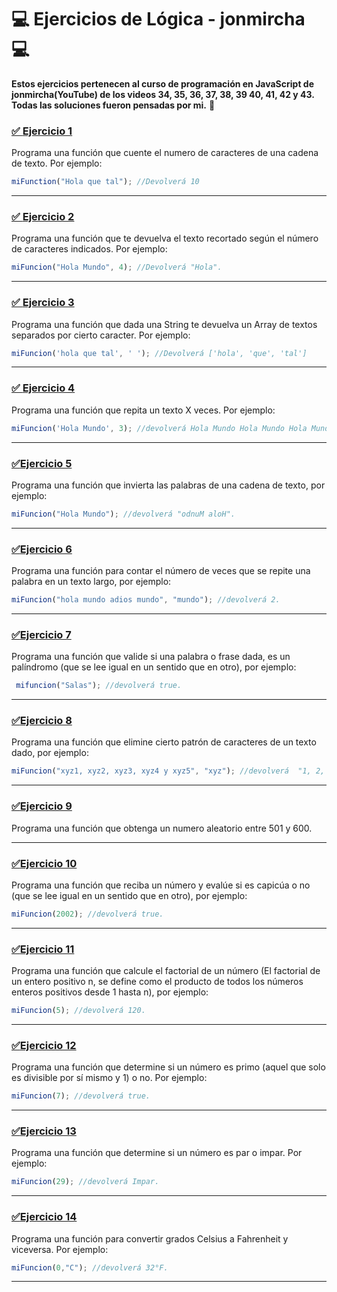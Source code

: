 # 💻 Ejercicios de Lógica - jonmircha 💻

**Estos ejercicios pertenecen al curso de programación en JavaScript de jonmircha(YouTube) de los videos 34, 35, 36, 37, 38, 39 40, 41, 42 y 43. Todas las soluciones fueron pensadas por mi.** 🤗

### [✅ **Ejercicio 1**](https://github.com/MeryTQ/Ejercicios-de-Jonmircha/blob/main/js/ejercicio1.js) 
Programa una función que cuente el numero de caracteres de una cadena de texto.
Por ejemplo:
``` javascript
miFunction("Hola que tal"); //Devolverá 10 
```
---

### [✅ **Ejercicio 2**](https://github.com/MeryTQ/Ejercicios-de-Jonmircha/blob/main/js/ejercicio2.js)
Programa una función que te devuelva el texto recortado según el número de caracteres indicados.
Por ejemplo:
``` javascript
miFuncion("Hola Mundo", 4); //Devolverá "Hola".
```
---

### [✅ **Ejercicio 3**](https://github.com/MeryTQ/Ejercicios-de-Jonmircha/blob/main/js/ejercicio3.js)
Programa una función que dada una String te devuelva un Array de textos separados por cierto caracter.
Por ejemplo: 
```javascript
miFuncion('hola que tal', ' '); //Devolverá ['hola', 'que', 'tal']
```
---

### [✅ **Ejercicio 4**](https://github.com/MeryTQ/Ejercicios-de-Jonmircha/blob/main/js/ejercicio4.js)
Programa una función que repita un texto X veces.
Por ejemplo:
```javascript
miFuncion('Hola Mundo', 3); //devolverá Hola Mundo Hola Mundo Hola Mundo.
```
---
### [✅**Ejercicio 5**](https://github.com/MeryTQ/Ejercicios-de-Jonmircha/blob/main/js/ejercicio5.js)
Programa una función que invierta las palabras de una cadena de texto, por ejemplo:
```javascript
miFuncion("Hola Mundo"); //devolverá "odnuM aloH".
```
---

### [✅**Ejercicio 6**](https://github.com/MeryTQ/Ejercicios-de-Jonmircha/blob/main/js/ejercicio6.js)
Programa una función para contar el número de veces que se repite una palabra en un texto largo, por ejemplo: 
```javascript
miFuncion("hola mundo adios mundo", "mundo"); //devolverá 2.
```
---

### [✅**Ejercicio 7**](https://github.com/MeryTQ/Ejercicios-de-Jonmircha/blob/main/js/ejercicio7.js)
Programa una función que valide si una palabra o frase dada, es un palíndromo (que se lee igual en un sentido que en otro), por ejemplo:
```javascript
 mifuncion("Salas"); //devolverá true.
```
---

### [✅**Ejercicio 8**](https://github.com/MeryTQ/Ejercicios-de-Jonmircha/blob/main/js/ejercicio8.js)
Programa una función que elimine cierto patrón de caracteres de un texto dado, por ejemplo: 
```javascript
miFuncion("xyz1, xyz2, xyz3, xyz4 y xyz5", "xyz"); //devolverá  "1, 2, 3, 4 y 5.
```
---

### [✅**Ejercicio 9**](https://github.com/MeryTQ/Ejercicios-de-Jonmircha/blob/main/js/ejercicio9.js)
Programa una función que obtenga un numero aleatorio entre 501 y 600.

---

### [✅**Ejercicio 10**](https://github.com/MeryTQ/Ejercicios-de-Jonmircha/blob/main/js/ejercicio10.js)
Programa una función que reciba un número y evalúe si es capicúa o no (que se lee igual en un sentido que en otro), por ejemplo: 
```javascript
miFuncion(2002); //devolverá true.
```
---

### [✅**Ejercicio 11**](https://github.com/MeryTQ/Ejercicios-de-Jonmircha/blob/main/js/ejercicio11.js)
Programa una función que calcule el factorial de un número (El factorial de un entero positivo n, se define como el producto de todos los números enteros positivos desde 1 hasta n), por ejemplo: 
```javascript
miFuncion(5); //devolverá 120.
```
---
### [✅**Ejercicio 12**](https://github.com/MeryTQ/Ejercicios-de-Jonmircha/blob/main/js/ejercicio12.js)
Programa una función que determine si un número es primo (aquel que solo es divisible por sí mismo y 1) o no. Por ejemplo: 
```javascript
miFuncion(7); //devolverá true.
```
---

### [✅**Ejercicio 13**](https://github.com/MeryTQ/Ejercicios-de-Jonmircha/blob/main/js/ejercicio13.js)
Programa una función que determine si un número es par o impar. Por ejemplo: 
```javascript
miFuncion(29); //devolverá Impar.
```
---

### [✅**Ejercicio 14**](https://github.com/MeryTQ/Ejercicios-de-Jonmircha/blob/main/js/ejercicio14.js)
Programa una función para convertir grados Celsius a Fahrenheit y viceversa. Por ejemplo: 
```javascript
miFuncion(0,"C"); //devolverá 32°F.
```
---
